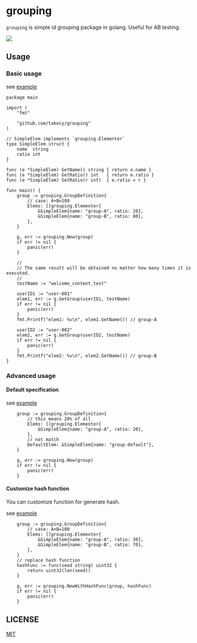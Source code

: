 # grouping
`grouping` is simple id grouping package in golang. Useful for AB testing.

![](https://img.shields.io/badge/golang-1.11.0-blue.svg?style=flat-square)

## Usage

### Basic usage

see [example](./example/simple/main.go)

```
package main

import (
	"fmt"

	"github.com/takecy/grouping"
)

// SimpleElem implements `grouping.Elementer`
type SimpleElem struct {
	name  string
	ratio int
}

func (e *SimpleElem) GetName() string { return e.name }
func (e *SimpleElem) GetRatio() int   { return e.ratio }
func (e *SimpleElem) SetRatio(r int)  { e.ratio = r }

func main() {
	group := grouping.GroupDefinition{
		// case: A+B=100
		Elems: []grouping.Elementer{
			&SimpleElem{name: "group-A", ratio: 20},
			&SimpleElem{name: "group-B", ratio: 80},
		},
	}

	g, err := grouping.New(group)
	if err != nil {
		panic(err)
	}

	//
	// The same result will be obtained no matter how many times it is executed.
	//
	testName := "welcome_content_test"

	userID1 := "user-001"
	elem1, err := g.GetGroup(userID1, testName)
	if err != nil {
		panic(err)
	}
	fmt.Printf("elem1: %v\n", elem1.GetName()) // group-A

	userID2 := "user-002"
	elem2, err := g.GetGroup(userID2, testName)
	if err != nil {
		panic(err)
	}
	fmt.Printf("elem2: %v\n", elem2.GetName()) // group-B
}
```

### Advanced usage

#### Default specification

see [example](./example/default_elem/main.go)

```
	group := grouping.GroupDefinition{
		// this means 20% of all
		Elems: []grouping.Elementer{
			&SimpleElem{name: "group-A", ratio: 20},
		},
		// not match
		DefaultElem: &SimpleElem{name: "group-default"},
	}

	g, err := grouping.New(group)
	if err != nil {
		panic(err)
	}
```


#### Customize hash function

You can customize function for generate hash.

see [example](./example/hash_func/main.go)

```
	group := grouping.GroupDefinition{
		// case: A+B=100
		Elems: []grouping.Elementer{
			&SimpleElem{name: "group-A", ratio: 30},
			&SimpleElem{name: "group-B", ratio: 70},
		},
	}
	// replace hash function
	hashFunc := func(seed string) uint32 {
		return uint32(len(seed))
	}

	g, err := grouping.NewWithHashFunc(group, hashFunc)
	if err != nil {
		panic(err)
	}
```


## LICENSE
[MIT](./LICENSE)